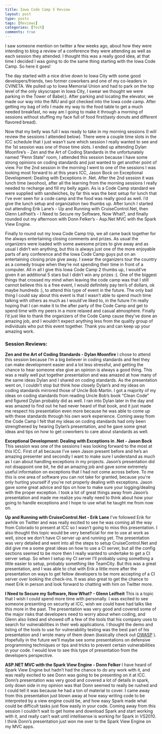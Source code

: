 ```yaml
---
title: Iowa Code Camp 5 Review
layout: post
type: posts
tags: [Reviews]
categories: [Tech]
comments: true
---
```


I saw someone mention on twitter a few weeks ago, about how they were intending to blog a review of a conference they were attending as well as each session they attended. I thought this was a really good idea, at that time I decided I was going to do the same thing starting with the Iowa Code Camp. So here it goes! 

The day started with a nice drive down to Iowa City with some good developers/friends, two former coworkers and one of my co-leaders in CVINETA. We pulled up to Iowa Memorial Union and had to park on the top level of the only skyscraper in Iowa City, I swear we thought we were parking in the Tower of Babel;). After parking and locating the elevator, we made our way into the IMU and got checked into the Iowa code camp. After getting my bag of info I made my way to the food table to get a much needed breakfast, no way am I going to make it through a morning of sessions without stuffing my face full of food first(tasty donuts and different flavored bread). 

Now that my belly was full I was ready to take in my morning sessions (I will review the sessions I attended below). There were a couple time slots in the ICC schedule that I just wasn’t sure which session I really wanted to see and the 1st session was one of those time slots. I ended up attending Dylan Moonfire’s - Zen and the Art of Coding Standards in the unfortunately named “Penn State” room, I attended this session because I have some strong opinions on coding standards and just wanted to get another point of view. For the 2nd session in the morning I went to one of the sessions I was looking most forward to at this years ICC, Jason Bock on Exceptional Development: Dealing with Exceptions in .Net. After the 2nd session it was lunch time (woohoo), after all the learning from the morning sessions I really needed to recharge and fill my belly again. As is a Code Camp standard we were supplied with sandwiches, by far this was the best setup for lunch that I’ve ever seen for a code camp and the food was really good as well. I’d give the lunch setup and organization two thumbs up. After lunch I started out attending Erik Lane’s - Up and Running with CruiseControl.Net, then Glenn Leifheit’s - I Need to Secure my Software, Now What?, and finally rounded out my afternoon with Donn Felker’s - Asp.Net MVC with the Spark View Engine. 

Finally to round out my Iowa Code Camp trip, we all came back together for the always entertaining closing comments and prizes. As usual the organizers were loaded with some awesome prizes to give away and as usual I didn’t win anything, but this is always just one of the more enjoyable parts of any conference and the Iowa Code Camp guys put on an entertaining closing prize give away. I swear the organizers tour the country as a comedy troupe when they’re not spending their time in front of a computer. All in all I give this Iowa Code Camp 2 thumbs up, I would’ve given it an additional 5 stars but I didn’t win any prizes :(. One of the biggest things that crossed my mind when leaving the code camp was that I still cannot believe this is a free event, I would definitely pay ten’s of dollars, ok maybe hundreds :), to attend this type of event in the future. The only bad thing I could say about this event is that I wasn’t able to spend much time talking with others as much as I would’ve liked to, in the future I’m really hoping that I can make it to the after party of the Code Camp and get to spend time with my peers in a more relaxed and casual atmosphere. Finally I’d just like to thank the organizers of the Code Camp cause they’ve done an amazing job, and I wouldn’t expect anything less from the quality group of individuals who put this event together. Thank you and can keep up your amazing work. 

### __Session Reviews:__

__Zen and the Art of Coding Standards - Dylan Moonfire__ 
I chose to attend this session because I’m a big believer in coding standards and feel they can make development easier and a lot less stressful, and getting the chance to hear someone else give an opinion is always a good thing. This was a really well put together presentation and was amazed at how many of the same ideas Dylan and I shared on coding standards. As the presentation went on, I couldn’t stop but think how closely Dylan’s and my ideas on coding standards mirrored those of Uncle Bob Martin. I got a majority of my ideas on coding standards from reading Uncle Bob’s book “Clean Code” and figured Dylan probably did as well. I ran into Dylan later in the day and was amazed to find out he had never heard of that book, and it just made me respect his presentation even more because he was able to come up with these standards through his own work experience. Coming away from the Code Camp I felt that my ideas on coding standards had only been strengthened by hearing Dylan’s presentation, and he gave some great ideas and tips on how to get coworkers to care about standards as well.

__Exceptional Development: Dealing with Exceptions in .Net - Jason Bock__ 
This session was one of the sessions I was looking forward to the most at this ICC. First of all because I’ve seen Jason present before and he’s an amazing presenter and secondly I want to make sure I understand as much as I can about handling exceptions in my projects. Jason’s presentation did not disappoint one bit, he did an amazing job and gave some extremely useful information on exceptions that I had not come across before. To me this is one area of software you can not take for granted, because you're only hurting yourself if you're not properly dealing with exceptions. Jason gave some great advice and tips on how to make sure your logging/dealing with the proper exception. I took a lot of great things away from Jason’s presentation and made me realize you really need to think about how your going to handle exceptions and I hope to use what he taught me from now on. 

__Up and Running with CruiseControl.Net - Erik Lane__ 
I’ve followed Erik for awhile on Twitter and was really excited to see he was coming all the way from Colorado to present at ICC so I wasn’t going to miss this presentation. I also thought this topic would be very beneficial for me to use at work as well, since we don’t have CI server up and running yet. The presentation was very detailed and went into all the steps to setup CruiseControl.Net and did give me a some great ideas on how to use a CI server, but all the config sections seemed to be more then I really wanted to undertake to get a CI server setup. So when I setup my CI server I’ll probably using something a little easier to setup, probably something like TeamCity. But this was a great presentation, and I was able to chat with Erik a little more after the presentation on ways to get fellow developers to be more accepting of a CI server over looking the check-ins. It was also great to get the chance to meet Erik in person and look forward to chatting with him on Twitter more. 

__I Need to Secure my Software, Now What? - Glenn Leifheit__ 
This is a topic that I wish I could spend more time with personally. I was excited to see someone presenting on security at ICC, wish we could have had talks like this more in the past. The presentation was very good and covered some of the major risks that developers need to worry about when coding, and Glenn also listed and showed off a few of the tools that his company uses to search for vulnerabilities in their web applications. I thought the demo and listing of the tools to use for vulnerability testing was the best part of his presentation and I wrote many of them down (basically check out [OWASP](https://www.owasp.org) ). Hopefully in the future we’ll maybe see some presentations on defensive programming techniques or tips and tricks to prevent certain vulnerabilities in your code. I would love to see this type of presentation from the developers perspective. 

__ASP.NET MVC with the Spark View Engine - Donn Felker__ 
I have heard of Spark View Engine but hadn’t had the chance to do any work with it, and was really excited to see Donn was going to be presenting on it at ICC. Donn’s presentation was very good and covered a lot of details in spark, only down side in my opinion was that Donn seemed to really be rushed and I could tell it was because he had a ton of material to cover. I came away from this presentation just blown away at how easy writing code to be interpreted by a view engine could be, and how easy Spark made what could be difficult tasks just flow easily in your code. Coming away from this session I couldn’t wait to get home and download Spark and start working with it, and really can’t wait until intellisense is working for Spark in VS2010. I think Donn’s presentation just won me over to the Spark View Engine on my MVC apps.